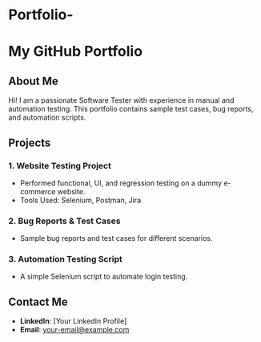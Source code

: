 # Portfolio-

# My GitHub Portfolio  

## About Me  
Hi! I am a passionate Software Tester with experience in manual and automation testing. This portfolio contains sample test cases, bug reports, and automation scripts.  

## Projects  
### 1. **Website Testing Project**  
- Performed functional, UI, and regression testing on a dummy e-commerce website.  
- Tools Used: Selenium, Postman, Jira  

### 2. **Bug Reports & Test Cases**  
- Sample bug reports and test cases for different scenarios.  

### 3. **Automation Testing Script**  
- A simple Selenium script to automate login testing.  

## Contact Me  
- **LinkedIn**: [Your LinkedIn Profile]  
- **Email**: your-email@example.com  
